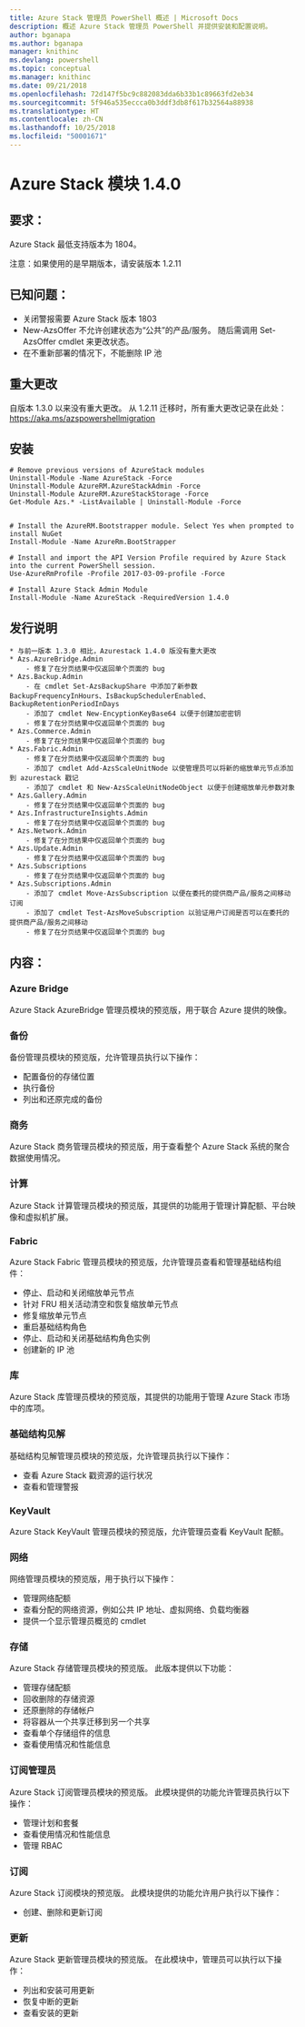```yaml
---
title: Azure Stack 管理员 PowerShell 概述 | Microsoft Docs
description: 概述 Azure Stack 管理员 PowerShell 并提供安装和配置说明。
author: bganapa
ms.author: bganapa
manager: knithinc
ms.devlang: powershell
ms.topic: conceptual
ms.manager: knithinc
ms.date: 09/21/2018
ms.openlocfilehash: 72d147f5bc9c882083dda6b33b1c89663fd2eb34
ms.sourcegitcommit: 5f946a535eccca0b3ddf3db8f617b32564a88938
ms.translationtype: HT
ms.contentlocale: zh-CN
ms.lasthandoff: 10/25/2018
ms.locfileid: "50001671"
---
```

# <a name="azure-stack-module-140"></a>Azure Stack 模块 1.4.0

## <a name="requirements"></a>要求：
Azure Stack 最低支持版本为 1804。

注意：如果使用的是早期版本，请安装版本 1.2.11

## <a name="known-issues"></a>已知问题：

- 关闭警报需要 Azure Stack 版本 1803
- New-AzsOffer 不允许创建状态为“公共”的产品/服务。 随后需调用 Set-AzsOffer cmdlet 来更改状态。
- 在不重新部署的情况下，不能删除 IP 池

## <a name="breaking-changes"></a>重大更改
自版本 1.3.0 以来没有重大更改。 从 1.2.11 迁移时，所有重大更改记录在此处： https://aka.ms/azspowershellmigration

## <a name="install"></a>安装
```
# Remove previous versions of AzureStack modules
Uninstall-Module -Name AzureStack -Force 
Uninstall-Module AzureRM.AzureStackAdmin -Force
Uninstall-Module AzureRM.AzureStackStorage -Force
Get-Module Azs.* -ListAvailable | Uninstall-Module -Force


# Install the AzureRM.Bootstrapper module. Select Yes when prompted to install NuGet
Install-Module -Name AzureRm.BootStrapper

# Install and import the API Version Profile required by Azure Stack into the current PowerShell session.
Use-AzureRmProfile -Profile 2017-03-09-profile -Force

# Install Azure Stack Admin Module
Install-Module -Name AzureStack -RequiredVersion 1.4.0
```
## <a name="release-notes"></a>发行说明
    * 与前一版本 1.3.0 相比，Azurestack 1.4.0 版没有重大更改
    * Azs.AzureBridge.Admin
        - 修复了在分页结果中仅返回单个页面的 bug
    * Azs.Backup.Admin
        - 在 cmdlet Set-AzsBackupShare 中添加了新参数 BackupFrequencyInHours、IsBackupSchedulerEnabled、BackupRetentionPeriodInDays
        - 添加了 cmdlet New-EncyptionKeyBase64 以便于创建加密密钥
        - 修复了在分页结果中仅返回单个页面的 bug
    * Azs.Commerce.Admin
        - 修复了在分页结果中仅返回单个页面的 bug
    * Azs.Fabric.Admin
        - 修复了在分页结果中仅返回单个页面的 bug
        - 添加了 cmdlet Add-AzsScaleUnitNode 以使管理员可以将新的缩放单元节点添加到 azurestack 戳记
        - 添加了 cmdlet 和 New-AzsScaleUnitNodeObject 以便于创建缩放单元参数对象
    * Azs.Gallery.Admin
        - 修复了在分页结果中仅返回单个页面的 bug
    * Azs.InfrastructureInsights.Admin
        - 修复了在分页结果中仅返回单个页面的 bug
    * Azs.Network.Admin
        - 修复了在分页结果中仅返回单个页面的 bug
    * Azs.Update.Admin
        - 修复了在分页结果中仅返回单个页面的 bug
    * Azs.Subscriptions
        - 修复了在分页结果中仅返回单个页面的 bug
    * Azs.Subscriptions.Admin
        - 添加了 cmdlet Move-AzsSubscription 以便在委托的提供商产品/服务之间移动订阅
        - 添加了 cmdlet Test-AzsMoveSubscription 以验证用户订阅是否可以在委托的提供商产品/服务之间移动
        - 修复了在分页结果中仅返回单个页面的 bug

## <a name="content"></a>内容：
### <a name="azure-bridge"></a>Azure Bridge
Azure Stack AzureBridge 管理员模块的预览版，用于联合 Azure 提供的映像。

### <a name="backup"></a>备份
备份管理员模块的预览版，允许管理员执行以下操作：
- 配置备份的存储位置
- 执行备份
- 列出和还原完成的备份

### <a name="commerce"></a>商务
Azure Stack 商务管理员模块的预览版，用于查看整个 Azure Stack 系统的聚合数据使用情况。

### <a name="compute"></a>计算
Azure Stack 计算管理员模块的预览版，其提供的功能用于管理计算配额、平台映像和虚拟机扩展。

### <a name="fabric"></a>Fabric
Azure Stack Fabric 管理员模块的预览版，允许管理员查看和管理基础结构组件：
- 停止、启动和关闭缩放单元节点
- 针对 FRU 相关活动清空和恢复缩放单元节点
- 修复缩放单元节点
- 重启基础结构角色
- 停止、启动和关闭基础结构角色实例
- 创建新的 IP 池

### <a name="gallery"></a>库
Azure Stack 库管理员模块的预览版，其提供的功能用于管理 Azure Stack 市场中的库项。

### <a name="infrastructure-insights"></a>基础结构见解
基础结构见解管理员模块的预览版，允许管理员执行以下操作：
- 查看 Azure Stack 戳资源的运行状况
- 查看和管理警报

### <a name="keyvault"></a>KeyVault
Azure Stack KeyVault 管理员模块的预览版，允许管理员查看 KeyVault 配额。

### <a name="network"></a>网络
网络管理员模块的预览版，用于执行以下操作：
- 管理网络配额
- 查看分配的网络资源，例如公共 IP 地址、虚拟网络、负载均衡器
- 提供一个显示管理员概览的 cmdlet

### <a name="storage"></a>存储
Azure Stack 存储管理员模块的预览版。  此版本提供以下功能：
- 管理存储配额
- 回收删除的存储资源
- 还原删除的存储帐户
- 将容器从一个共享迁移到另一个共享
- 查看单个存储组件的信息
- 查看使用情况和性能信息

### <a name="subscription-admin"></a>订阅管理员
Azure Stack 订阅管理员模块的预览版。  此模块提供的功能允许管理员执行以下操作：
- 管理计划和套餐
- 查看使用情况和性能信息
- 管理 RBAC

### <a name="subscription"></a>订阅
Azure Stack 订阅模块的预览版。  此模块提供的功能允许用户执行以下操作：
- 创建、删除和更新订阅

### <a name="update"></a>更新
Azure Stack 更新管理员模块的预览版。  在此模块中，管理员可以执行以下操作：
- 列出和安装可用更新
- 恢复中断的更新
- 查看安装的更新
